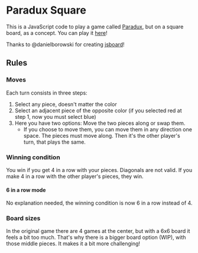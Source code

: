 
# Paradux Square
This is a JavaScript code to play a game called [Paradux](https://boardgamegeek.com/boardgame/7981/paradux), but on a square board, as a concept.
You can play it [here](https://marcchacon.github.io/ParaduxSquare/)!

Thanks to @danielborowski for creating [jsboard](https://github.com/danielborowski/jsboard)!

## Rules
### Moves
Each turn consists in three steps:
1. Select any piece, doesn't matter the color
2. Select an adjacent piece of the opposite color (if you selected red at step 1, now you must select blue)
3. Here you have two options: Move the two pieces along or swap them.
    - If you choose to move them, you can move them in any direction one space. The pieces must move along.
Then it's the other player's turn, that plays the same.

### Winning condition
You win if you get 4 in a row with your pieces. Diagonals are not valid.
If you make 4 in a row with the other player's pieces, they win.
#### 6 in a row mode
No explanation needed, the winning condition is now 6 in a row instead of 4.

### Board sizes
In the original game there are 4 games at the center, but with a 6x6 board it feels a bit too much. That's why there is a bigger board option (WIP), with those middle pieces. It makes it a bit more challenging!

